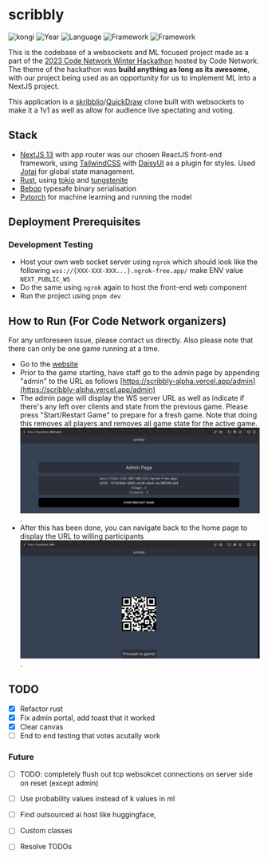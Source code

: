 # scribbly
![kongi](https://img.shields.io/badge/kongi-purple?style=plastic) ![Year](https://img.shields.io/badge/Year-2023-red?style=plastic) ![Language](https://img.shields.io/badge/TypeScript-grey?style=plastic&logo=typescript)  ![Framework](https://img.shields.io/badge/NextJS13-grey?style=plastic&logo=next.js) ![Framework](https://img.shields.io/badge/Rust-red?style=plastic&logo=rust)

This is the codebase of a websockets and ML focused project made as a part of the [2023 Code Network Winter Hackathon](https://www.eventbrite.com.au/e/code-network-winter-hackathon-2023-tickets-656620267897) hosted by Code Network. The theme of the hackathon was **build anything as long as its awesome**, with our project being used as an opportunity for us to implement ML into a NextJS project.

This application is a [skribblio](https://skribbl.io/)/[QuickDraw](https://quickdraw.withgoogle.com/) clone built with websockets to make it a 1v1 as well as allow for audience live spectating and voting. 


## Stack
- [NextJS 13](https://nextjs.org/) with app router was our chosen ReactJS front-end framework, using [TailwindCSS](https://tailwindcss.com/) with [DaisyUI](https://daisyui.com/) as a plugin for styles. Used [Jotai](https://jotai.org/) for global state management.
- [Rust](https://www.rust-lang.org/), using [tokio](https://github.com/tokio-rs/tokio) and [tungstenite](https://github.com/snapview/tungstenite-rs)
- [Bebop](https://github.com/betwixt-labs/bebop) typesafe binary serialisation
- [Pytorch](https://pytorch.org/) for machine learning and running the model

## Deployment Prerequisites
### Development Testing 
- Host your own web socket server using `ngrok` which should look like the following `wss://{XXX-XXX-XXX...}.ngrok-free.app/` make ENV value `NEXT_PUBLIC_WS` 
- Do the same using `ngrok` again to host the front-end web component
- Run the project using `pnpm dev` 

## How to Run (For Code Network organizers)
For any unforeseen issue, please contact us directly. Also please note that there can only be one game running at a time. 

- Go to the [website](https://scribbly-alpha.vercel.app/)
- Prior to the game starting, have staff go to the admin page by appending "admin" to the URL as follows [https://scribbly-alpha.vercel.app/admin](https://scribbly-alpha.vercel.app/admin)
- The admin page will display the WS server URL as well as indicate if there's any left over clients and state from the previous game. Please press "Start/Restart Game" to prepare for a fresh game. Note that doing this removes all players and removes all game state for the active game. ![](./imgs/admin.png). 
- After this has been done, you can navigate back to the home page to display the URL to willing participants ![](./imgs//home.png). 

## TODO 
- [x] Refactor rust   
- [x] Fix admin portal, add toast that it worked
- [x] Clear canvas
- [ ] End to end testing that votes acutally work

### Future
- [ ] TODO: completely flush out tcp websokcet connections on server side on reset (except admin)
- [ ] Use probability values instead of k values in ml
- [ ] Find outsourced ai host like huggingface,  
- [ ] Custom classes
- [ ] Resolve TODOs

